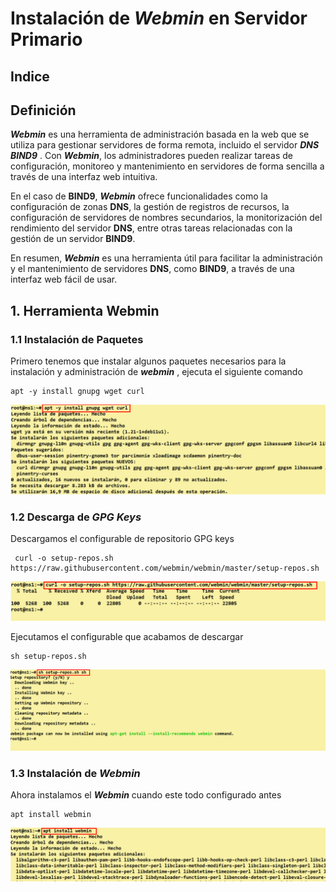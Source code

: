 # Instalación de ***Webmin*** en Servidor Primario

## Indice 

## Definición

***Webmin*** es una herramienta de administración basada en la web que se utiliza para gestionar servidores de forma remota, incluido el servidor ***DNS BIND9*** . Con ***Webmin***, los administradores pueden realizar tareas de configuración, monitoreo y mantenimiento en servidores de forma sencilla a través de una interfaz web intuitiva.

En el caso de **BIND9**, ***Webmin*** ofrece funcionalidades como la configuración de zonas **DNS**, la gestión de registros de recursos, la configuración de servidores de nombres secundarios, la monitorización del rendimiento del servidor **DNS**, entre otras tareas relacionadas con la gestión de un servidor **BIND9**.

En resumen, ***Webmin*** es una herramienta útil para facilitar la administración y el mantenimiento de servidores **DNS**, como **BIND9**, a través de una interfaz web fácil de usar.

## 1.  Herramienta Webmin

### 1.1 Instalación de Paquetes 

Primero tenemos que instalar algunos paquetes necesarios para la instalación y administración de ***webmin*** , ejecuta el siguiente comando 

~~~
apt -y install gnupg wget curl
~~~

![Instalación de Paquetes](./img/bind9_webmin/1_install_paquestes_necesarios.png)


### 1.2 Descarga de ***GPG Keys***

Descargamos el configurable de repositorio GPG keys

~~~
 curl -o setup-repos.sh https://raw.githubusercontent.com/webmin/webmin/master/setup-repos.sh
~~~

![Descarga de GPG Keys](./img/bind9_webmin/2_descarga_keys_curl.png)


Ejecutamos el configurable que acabamos de descargar

~~~
sh setup-repos.sh
~~~


![Ejecutar de GPG Keys](./img/bind9_webmin/3_ejecutar_keys_curl.png)


### 1.3 Instalación de ***Webmin***

Ahora instalamos el ***Webmin*** cuando este todo configurado antes

~~~
apt install webmin
~~~

![Instalación de Webmin](./img/bind9_webmin/4_descarga_webmin.png)